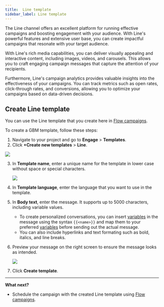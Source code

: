 ```yaml
---
title:  Line template
sidebar_label: Line template
---
```

The Line channel offers an excellent platform for running effective campaigns and boosting engagement with your audience. With Line's powerful features and extensive user base, you can create impactful campaigns that resonate with your target audience.

With Line's rich media capabilities, you can deliver visually appealing and interactive content, including images, videos, and carousels. This allows you to craft engaging campaign messages that capture the attention of your recipients.

Furthermore, Line's campaign analytics provides valuable insights into the effectiveness of your campaigns. You can track metrics such as open rates, click-through rates, and conversions, allowing you to optimize your campaigns based on data-driven decisions.


## Create Line template

You can use the Line template that you create here in [Flow campaigns](https://docs.yellow.ai/docs/platform_concepts/engagement/flows_campaign).

To create a GBM template, follow these steps:

1.  Navigate to your project and go to  **Engage**  >  **Templates**.
2.  Click  **+Create new templates**  >  **Line**.

   ![](/img/cdp/line.png)

3. In  **Template name**, enter a unique name for the template in lower case without space or special characters.

   ![](/img/cdp/line2.png)

4. In **Template language**, enter the language that you want to use in the template.
5. In **Body text**, enter the message. It supports up to 5000 characters, including variable values. 
   * To create personalized conversations, you can insert [variables](https://docs.yellow.ai/docs/platform_concepts/studio/build/bot-variables) in the message using the syntax `{{<name>}}`  and map them to your preferred [variables](https://docs.yellow.ai/docs/platform_concepts/studio/build/bot-variables#-2-variable-types) before sending out the actual message. 
   * You can also include hyperlinks and text formating such as bold, italics, and line breaks.

9. Preview your message on the right screen to ensure the message looks as intended.

   <img src="/img/cdp/line3.png" width=""/>

10. Click **Create template**.


***

**What next?**

* Schedule the campaign with the created Line template using [Flow campaigns](https://docs.yellow.ai/docs/platform_concepts/engagement/flows_campaign).
